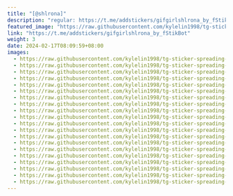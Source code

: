 ```yaml
---
title: "[@shlrona]"
description: "regular: https://t.me/addstickers/gifgirlshlrona_by_fStikBot"
featured_image: "https://raw.githubusercontent.com/kylelin1998/tg-sticker-spreading-worldwide-images/main/img/dd43a3d7-8ccf-400c-90cc-fa9d3a12e9ab.jpg"
link: "https://t.me/addstickers/gifgirlshlrona_by_fStikBot"
weight: 3
date: 2024-02-17T08:09:59+08:00
images:
  - https://raw.githubusercontent.com/kylelin1998/tg-sticker-spreading-worldwide-images/main/img/dd43a3d7-8ccf-400c-90cc-fa9d3a12e9ab.jpg
  - https://raw.githubusercontent.com/kylelin1998/tg-sticker-spreading-worldwide-images/main/img/467edb5d-8e9d-4dae-b43b-e5cec98929aa.jpg
  - https://raw.githubusercontent.com/kylelin1998/tg-sticker-spreading-worldwide-images/main/img/98297ecc-2ffb-4876-8292-62403c2eaf43.jpg
  - https://raw.githubusercontent.com/kylelin1998/tg-sticker-spreading-worldwide-images/main/img/0cc5d304-41a2-4e54-81e0-bb138ea4a2dd.jpg
  - https://raw.githubusercontent.com/kylelin1998/tg-sticker-spreading-worldwide-images/main/img/5dad91ba-3092-465d-8584-caefcedb51b0.jpg
  - https://raw.githubusercontent.com/kylelin1998/tg-sticker-spreading-worldwide-images/main/img/0c41baa1-22e0-41d3-b1ad-564d50ebbc2c.jpg
  - https://raw.githubusercontent.com/kylelin1998/tg-sticker-spreading-worldwide-images/main/img/57921a7f-54ec-4df9-a933-d619660ebfb7.jpg
  - https://raw.githubusercontent.com/kylelin1998/tg-sticker-spreading-worldwide-images/main/img/81c0b7bd-efa2-4f70-ad63-1d8b7ec30550.jpg
  - https://raw.githubusercontent.com/kylelin1998/tg-sticker-spreading-worldwide-images/main/img/56808abe-de84-49f9-b234-2237f06c89a5.jpg
  - https://raw.githubusercontent.com/kylelin1998/tg-sticker-spreading-worldwide-images/main/img/9c8e937f-19ba-418c-a100-3d0f9e5312f5.jpg
  - https://raw.githubusercontent.com/kylelin1998/tg-sticker-spreading-worldwide-images/main/img/332fbc7f-e63c-4f99-9f60-7dba0d104b6d.jpg
  - https://raw.githubusercontent.com/kylelin1998/tg-sticker-spreading-worldwide-images/main/img/f341ea55-10da-47f5-9c53-7ec6816a43cd.jpg
  - https://raw.githubusercontent.com/kylelin1998/tg-sticker-spreading-worldwide-images/main/img/33870efb-d482-40cf-9b49-4577289080f4.jpg
  - https://raw.githubusercontent.com/kylelin1998/tg-sticker-spreading-worldwide-images/main/img/48a26382-eee6-46b8-946b-4074f0297361.jpg
  - https://raw.githubusercontent.com/kylelin1998/tg-sticker-spreading-worldwide-images/main/img/e3839490-0161-4c4a-abcb-1c6105dbe2d2.jpg
  - https://raw.githubusercontent.com/kylelin1998/tg-sticker-spreading-worldwide-images/main/img/ddcef21d-15e7-4f99-b092-a1d49d306e1c.jpg
  - https://raw.githubusercontent.com/kylelin1998/tg-sticker-spreading-worldwide-images/main/img/4fa0c7b2-f898-45e8-a73d-71a85b269679.jpg
  - https://raw.githubusercontent.com/kylelin1998/tg-sticker-spreading-worldwide-images/main/img/38eb9188-3d50-45e5-9eba-7476287f97bc.jpg
  - https://raw.githubusercontent.com/kylelin1998/tg-sticker-spreading-worldwide-images/main/img/e8019da7-4acc-44ad-ac71-e4d380349c48.jpg
  - https://raw.githubusercontent.com/kylelin1998/tg-sticker-spreading-worldwide-images/main/img/d88391f6-0b90-4638-8612-1f94984c6ef9.jpg
---
```

